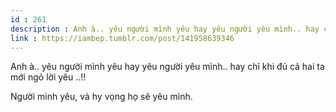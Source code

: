 ```yaml
---
id : 261
description : Anh à.. yêu người mình yêu hay yêu người yêu mình.. hay chỉ khi đủ cả hai ta mới ngỏ lời yêu ..!!
link : https://iambep.tumblr.com/post/141958639346
---
```


Anh à.. yêu người mình yêu hay yêu người yêu mình.. hay chỉ khi đủ cả hai
ta mới ngỏ lời yêu ..!!

Người mình yêu, và hy vọng họ sẽ yêu mình.
